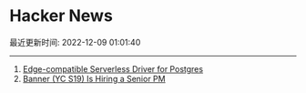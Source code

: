 # Hacker News

最近更新时间: 2022-12-09 01:01:40

--- 
1. [Edge-compatible Serverless Driver for Postgres](https://neon.tech/blog/serverless-driver-for-postgres/) 
2. [Banner (YC S19) Is Hiring a Senior PM](https://www.ycombinator.com/companies/banner/jobs/MeC2JUn-senior-product-manager) 
